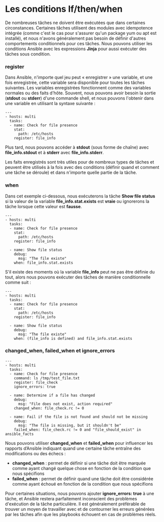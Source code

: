 # Les conditions If/then/when

De nombreuses tâches ne doivent être exécutées que dans certaines circonstances. Certaines tâches utilisent des modules avec idempotence intégrée (comme c'est le cas pour s'assurer qu'un package yum ou apt est installé), et nous n'avons généralement pas besoin de définir d'autres comportements conditionnels pour ces tâches. Nous pouvons utiliser les conditions Ansible avec les expressions **Jinja** pour aussi exécuter des tâches sous condition.

### **register**

Dans Ansible, n'importe quel jeu peut « enregistrer » une variable, et une fois enregistrée, cette variable sera disponible pour toutes les tâches suivantes. Les variables enregistrées fonctionnent comme des variables normales ou des faits d'hôte. Souvent, nous pouvons avoir besoin la sortie (**stdout** ou **stderr**) d'une commande shell, et nous pouvons l'obtenir dans une variable en utilisant la syntaxe suivante :

```
---
- hosts: multi
  tasks:
  - name: Check for file presence
    stat:
      path: /etc/hosts
    register: file_info
```

Plus tard, nous pouvons accéder à **stdout** (sous forme de chaîne) avec **file_info.stdout** et à **stderr** avec **file_info.stderr**.

Les faits enregistrés sont très utiles pour de nombreux types de tâches et peuvent être utilisés à la fois avec des conditions (définir quand et comment une tâche se déroule) et dans n'importe quelle partie de la tâche.

### **when**

Dans cet exemple ci-dessous, nous exécuterons la tâche **Show file status** si la valeur de la variable **file_info.stat.exists** est **vraie** ou ignorerons la tâche lorsque cette valeur est **fausse**.

```
---
- hosts: multi
  tasks:
  - name: Check for file presence
    stat:
      path: /etc/hosts
    register: file_info

  - name: Show file status
    debug:
      msg: "The file existe"
    when: file_info.stat.exists
```

S'il existe des moments où la variable **file_info** peut ne pas être définie du tout, alors nous pouvons exécuter des tâches de manière conditionnelle comme suit :

```
---
- hosts: multi
  tasks:
  - name: Check for file presence
    stat:
      path: /etc/hosts
    register: file_info

  - name: Show file status
    debug:
      msg: "The file existe"
    when: (file_info is defined) and file_info.stat.exists
```

### changed_when, failed_when et ignore_errors

```
---
- hosts: multi
  tasks:
  - name: Check for file presence
    command: ls /tmp/test_file.txt
    register: file_check
    ignore_errors: true

  - name: Determine if a file has changed
    debug:
      msg: "File does not exist, action required"
    changed_when: file_check.rc != 0

  - name: Fail if the file is not found and should not be missing
    debug:
      msg: "The file is missing, but it shouldn't be"
    failed_when: file_check.rc != 0 and "file_should_exist" in ansible_facts
```

Nous pouvons utiliser **changed_when** et **failed_when** pour influencer les rapports d’Ansible indiquant quand une certaine tâche entraîne des modifications ou des échecs :
- **changed_when** : permet de définir si une tâche doit être marquée comme ayant changé quelque chose en fonction de la condition que nous spécifions
- **failed_when** : permet de définir quand une tâche doit être considérée comme ayant échoué en fonction de la condition que nous spécifions

Pour certaines situations, nous pouvons ajouter **ignore_errors: true** à une tâche, et Ansible restera parfaitement inconscient des problèmes d'exécution de la tâche particulière. Il est généralement préférable de trouver un moyen de travailler avec et de contourner les erreurs générées par les tâches afin que les playbooks échouent en cas de problèmes réels.